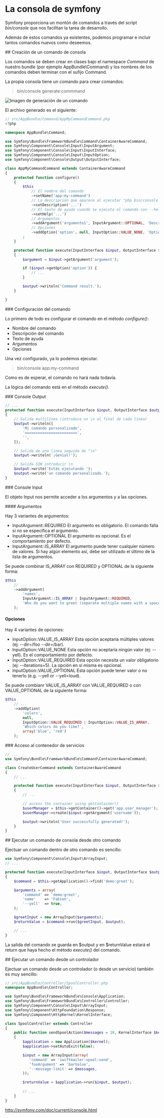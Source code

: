 # La consola de symfony

Symfony proporciona un montón de comandos a través del script *bin/console* que 
nos facilitan la tarea de desarrollo.

Además de estos comandos ya existentes, podemos programar e incluir tantos 
comandos nuevos como deseemos.


## Creación de un comando de consola

Los comandos se deben crear en clases bajo el namespace *Command* de nuestro
bundle (por ejemplo AppBundle\Command) y los nombres de los comandos deben terminar
con el sufijo Command.

La propia consola tiene un comando para crear comandos:

> bin/console generate:commmand

![Imagen de generación de un comando](img/generate-command.png "Imagen de generación de un comando")

El archivo generado es el siguiente:

```php
// src/AppBundle/Command/AppMyCommandCommand.php
<?php

namespace AppBundle\Command;

use Symfony\Bundle\FrameworkBundle\Command\ContainerAwareCommand;
use Symfony\Component\Console\Input\InputArgument;
use Symfony\Component\Console\Input\InputInterface;
use Symfony\Component\Console\Input\InputOption;
use Symfony\Component\Console\Output\OutputInterface;

class AppMyCommandCommand extends ContainerAwareCommand
{
    protected function configure()
    {
        $this
            // El nombre del comando 
            ->setName('app:my-command')
            // La descripción que aparece al ejecutar "php bin/console list"
            ->setDescription('...')
            // El texto de ayuda cuando se ejecuta el comando con --help
            ->setHelp('...')
            // Argumentos
            ->addArgument('argumento1', InputArgument::OPTIONAL, 'Descripción del argumento 1')
            // Opciones
            ->addOption('option', null, InputOption::VALUE_NONE, 'Option description')
        ;
    }

    protected function execute(InputInterface $input, OutputInterface $output)
    {
        $argument = $input->getArgument('argument');

        if ($input->getOption('option')) {
            // ...
        }

        $output->writeln('Command result.');
    }

}
```

### Configuración del comando

Lo primero de todo es configurar el comando en el método *configure()*:

- Nombre del comando
- Descripción del comando
- Texto de ayuda 
- Argumentos
- Opciones


Una vez configurado, ya lo podemos ejecutar.

> bin/console app:my-command

Como es de esperar, el comando no hará nada todavía.

La lógica del comando está en el método *execute()*.

### Console Output

```php
// ...
protected function execute(InputInterface $input, OutputInterface $output)
{
    // Salida multilínea (introduce un \n al final de cada línea)
    $output->writeln([
        'Mi comando personalizado',
        '========================',
        '',
    ]);

    // Salida de una línea seguida de "\n"
    $output->writeln('¡Genial!');

    // Salida SIN introducir \n
    $output->write('Estás ejecutando ');
    $output->write('un comando personalizado.');
}
```



### Console Input

El objeto Input nos permite acceder a los argumentos y a las opciones.

#### Argumentos

Hay 3 variantes de argumentos:

- InputArgument::REQUIRED
El argumento es obligatorio. El comando falla si no se especifica el argumento.
- InputArgument::OPTIONAL
El argumento es opcional. Es el comportamiento por defecto.
- InputArgument::IS_ARRAY
El argumento puede tener cualquier número de valores. Si hay algún elemento así, debe 
ser utilizado el último de la lista de argumentos.

Se puede combinar IS_ARRAY con REQUIRED y OPTIONAL de la siguiente forma:

```php
$this
    // ...
    ->addArgument(
        'names',
        InputArgument::IS_ARRAY | InputArgument::REQUIRED,
        'Who do you want to greet (separate multiple names with a space)?'
    );
```


#### Opciones


Hay 4 variantes de opciones:

- InputOption::VALUE_IS_ARRAY
Esta opción aceptaría múltiples valores (ej: --dir=/foo --dir=/bar).
- InputOption::VALUE_NONE
Esta opción no aceptaría ningún valor (ej: --yell). Es el comportamiento por defecto.
- InputOption::VALUE_REQUIRED
Esta opción necesita un valor obligatorio (ej: --iterations=5). La opción en sí misma es opcional.
- InputOption::VALUE_OPTIONAL
Esta opción puede tener valor o no tenerlo (e.g. --yell or --yell=loud).

Se puede combianr VALUE_IS_ARRAY con VALUE_REQUIRED o con VALUE_OPTIONAL de la siguiente forma:

```php
$this
    // ...
    ->addOption(
        'colors',
        null,
        InputOption::VALUE_REQUIRED | InputOption::VALUE_IS_ARRAY,
        'Which colors do you like?',
        array('blue', 'red')
    );
```

### Acceso al contenedor de servicios


```php
// ...
use Symfony\Bundle\FrameworkBundle\Command\ContainerAwareCommand;

class CreateUserCommand extends ContainerAwareCommand
{
    // ...

    protected function execute(InputInterface $input, OutputInterface $output)
    {
        // ...

        // access the container using getContainer()
        $userManager = $this->getContainer()->get('app.user_manager');
        $userManager->create($input->getArgument('username'));

        $output->writeln('User successfully generated!');
    }
}
```


## Ejecutar un comando de consola desde otro comando

Ejectuar un comando dentro de otro comando es sencillo:

```php
use Symfony\Component\Console\Input\ArrayInput;
// ...

protected function execute(InputInterface $input, OutputInterface $output)
{
    $command = $this->getApplication()->find('demo:greet');

    $arguments = array(
        'command' => 'demo:greet',
        'name'    => 'Fabien',
        '--yell'  => true,
    );

    $greetInput = new ArrayInput($arguments);
    $returnValue = $command->run($greetInput, $output);

    // ...
}
```

La salida del comando se guarda en $output y en $returnValue estará el return que 
haya hecho el método *execute()* del comando.



## Ejecutar un comando desde un controlador

Ejectuar un comando desde un controlador (o desde un servicio) también es muy 
sencillo:

```php
// src/AppBundle/Controller/SpoolController.php
namespace AppBundle\Controller;

use Symfony\Bundle\FrameworkBundle\Console\Application;
use Symfony\Bundle\FrameworkBundle\Controller\Controller;
use Symfony\Component\Console\Input\ArrayInput;
use Symfony\Component\HttpFoundation\Response;
use Symfony\Component\HttpKernel\KernelInterface;

class SpoolController extends Controller
{
    public function sendSpoolAction($messages = 10, KernelInterface $kernel)
    {
        $application = new Application($kernel);
        $application->setAutoExit(false);

        $input = new ArrayInput(array(
           'command' => 'swiftmailer:spool:send',
           'fooArgument' => 'barValue',
           '--message-limit' => $messages,
        ));

        $returnValue = $application->run($input, $output);
        
        // ...
    }
}
```




http://symfony.com/doc/current/console.html